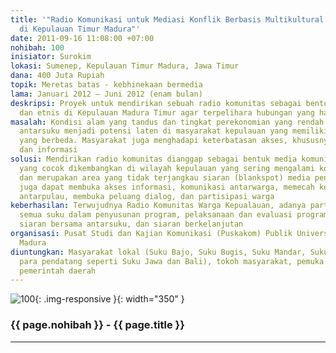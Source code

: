 ```yaml
---
title: '"Radio Komunikasi untuk Mediasi Konflik Berbasis Multikultural dan Lokalitas
  di Kepulauan Timur Madura"'
date: 2011-09-16 11:08:00 +07:00
nohibah: 100
inisiator: Surokim
lokasi: Sumenep, Kepulauan Timur Madura, Jawa Timur
dana: 400 Juta Rupiah
topik: Meretas batas - kebhinekaan bermedia
lama: Januari 2012 – Juni 2012 (enam bulan)
deskripsi: Proyek untuk mendirikan sebuah radio komunitas sebagai bentuk mediasi antarsuku
  dan etnis di Kepulauan Madura Timur agar terpelihara hubungan yang harmonis
masalah: Kondisi alam yang tandus dan tingkat perekonomian yang rendah membuat konflik
  antarsuku menjadi potensi laten di masyarakat kepulauan yang memiliki suku asal
  yang berbeda. Masyarakat juga menghadapi keterbatasan akses, khususnya transportasi
  dan informasi
solusi: Mendirikan radio komunitas dianggap sebagai bentuk media komunikasi radio
  yang cocok dikembangkan di wilayah kepulauan yang sering mengalami konflik antaretnis
  dan merupakan area yang tidak terjangkau siaran (blankspot) media penyiaran. Rakom
  juga dapat membuka akses informasi, komunikasi antarwarga, memecah keterasingan
  antarpulau, membuka peluang dialog, dan partisipasi warga
keberhasilan: Terwujudnya Radio Komunitas Warga Kepualauan, adanya partisipasi warga
  semua suku dalam penyusunan program, pelaksanaan dan evaluasi program siaran radio,
  siaran bersama antarsuku, dan siaran berkelanjutan
organisasi: Pusat Studi dan Kajian Komunikasi (Puskakom) Publik Universitas Trunojoyo
  Madura
diuntungkan: Masyarakat lokal (Suku Bajo, Suku Bugis, Suku Mandar, Suku Madura, dan
  para pendatang seperti Suku Jawa dan Bali), tokoh masyarakat, pemuka agama, dan
  pemerintah daerah
---
```


![100](/static/img/hibahcmb/100.png){: .img-responsive }{: width="350" }

### {{ page.nohibah }} - {{ page.title }}

---
